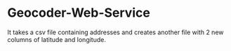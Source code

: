 # Geocoder-Web-Service
It takes a csv file containing addresses and creates another file with 2 new columns of latitude and longitude.
